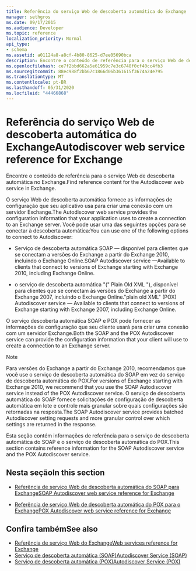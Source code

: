 ```yaml
---
title: Referência do serviço Web de descoberta automática do Exchange
manager: sethgros
ms.date: 09/17/2015
ms.audience: Developer
ms.topic: reference
localization_priority: Normal
api_type:
- schema
ms.assetid: a01124a8-a8cf-4b80-8625-d7ee05690bca
description: Encontre o conteúdo de referência para o serviço Web de descoberta automática no Exchange.
ms.openlocfilehash: ce7f2bbd662a5e61959c7e3c6748f0cf40cc4fb3
ms.sourcegitcommit: 88ec988f2bb67c1866d06b361615f3674a24e795
ms.translationtype: MT
ms.contentlocale: pt-BR
ms.lasthandoff: 05/31/2020
ms.locfileid: "44466868"
---
```

# <a name="autodiscover-web-service-reference-for-exchange"></a><span data-ttu-id="eb490-103">Referência do serviço Web de descoberta automática do Exchange</span><span class="sxs-lookup"><span data-stu-id="eb490-103">Autodiscover web service reference for Exchange</span></span>

<span data-ttu-id="eb490-104">Encontre o conteúdo de referência para o serviço Web de descoberta automática no Exchange.</span><span class="sxs-lookup"><span data-stu-id="eb490-104">Find reference content for the Autodiscover web service in Exchange.</span></span>
  
<span data-ttu-id="eb490-105">O serviço Web de descoberta automática fornece as informações de configuração que seu aplicativo usa para criar uma conexão com um servidor Exchange.</span><span class="sxs-lookup"><span data-stu-id="eb490-105">The Autodiscover web service provides the configuration information that your application uses to create a connection to an Exchange server.</span></span> <span data-ttu-id="eb490-106">Você pode usar uma das seguintes opções para se conectar à descoberta automática:</span><span class="sxs-lookup"><span data-stu-id="eb490-106">You can use one of the following options to connect to Autodiscover:</span></span>
  
- <span data-ttu-id="eb490-107">Serviço de descoberta automática SOAP — disponível para clientes que se conectam a versões do Exchange a partir do Exchange 2010, incluindo o Exchange Online.</span><span class="sxs-lookup"><span data-stu-id="eb490-107">SOAP Autodiscover service —Available to clients that connect to versions of Exchange starting with Exchange 2010, including Exchange Online.</span></span>
    
- <span data-ttu-id="eb490-108">o serviço de descoberta automática "(" Plain Old XML "), disponível para clientes que se conectam às versões do Exchange a partir do Exchange 2007, incluindo o Exchange Online.</span><span class="sxs-lookup"><span data-stu-id="eb490-108">"plain old XML" (POX) Autodiscover service — Available to clients that connect to versions of Exchange starting with Exchange 2007, including Exchange Online.</span></span> 
    
<span data-ttu-id="eb490-109">O serviço descoberta automática SOAP e POX pode fornecer as informações de configuração que seu cliente usará para criar uma conexão com um servidor Exchange.</span><span class="sxs-lookup"><span data-stu-id="eb490-109">Both the SOAP and the POX Autodiscover service can provide the configuration information that your client will use to create a connection to an Exchange server.</span></span>
  
> [!NOTE]
> <span data-ttu-id="eb490-110">Para versões do Exchange a partir do Exchange 2010, recomendamos que você use o serviço de descoberta automática do SOAP em vez do serviço de descoberta automática do POX.</span><span class="sxs-lookup"><span data-stu-id="eb490-110">For versions of Exchange starting with Exchange 2010, we recommend that you use the SOAP Autodiscover service instead of the POX Autodiscover service.</span></span> <span data-ttu-id="eb490-111">O serviço de descoberta automática do SOAP fornece solicitações de configuração de descoberta automática em lote e controle mais granular sobre quais configurações são retornadas na resposta.</span><span class="sxs-lookup"><span data-stu-id="eb490-111">The SOAP Autodiscover service provides batched Autodiscover setting requests and more granular control over which settings are returned in the response.</span></span> 
  
<span data-ttu-id="eb490-112">Esta seção contém informações de referência para o serviço de descoberta automática do SOAP e o serviço de descoberta automática do POX.</span><span class="sxs-lookup"><span data-stu-id="eb490-112">This section contains reference information for the SOAP Autodiscover service and the POX Autodiscover service.</span></span>
  
## <a name="in-this-section"></a><span data-ttu-id="eb490-113">Nesta seção</span><span class="sxs-lookup"><span data-stu-id="eb490-113">In this section</span></span>
<span data-ttu-id="eb490-114"><a name="bk_InThisSection"> </a></span><span class="sxs-lookup"><span data-stu-id="eb490-114"><a name="bk_InThisSection"> </a></span></span>

- [<span data-ttu-id="eb490-115">Referência de serviço Web de descoberta automática do SOAP para Exchange</span><span class="sxs-lookup"><span data-stu-id="eb490-115">SOAP Autodiscover web service reference for Exchange</span></span>](soap-autodiscover-web-service-reference-for-exchange.md)
    
- [<span data-ttu-id="eb490-116">Referência de serviço Web de descoberta automática do POX para o Exchange</span><span class="sxs-lookup"><span data-stu-id="eb490-116">POX Autodiscover web service reference for Exchange</span></span>](pox-autodiscover-web-service-reference-for-exchange.md)
    
## <a name="see-also"></a><span data-ttu-id="eb490-117">Confira também</span><span class="sxs-lookup"><span data-stu-id="eb490-117">See also</span></span>

- [<span data-ttu-id="eb490-118">Referência de serviço Web do Exchange</span><span class="sxs-lookup"><span data-stu-id="eb490-118">Web services reference for Exchange</span></span>](web-services-reference-for-exchange.md)
- [<span data-ttu-id="eb490-119">Serviço de descoberta automática (SOAP)</span><span class="sxs-lookup"><span data-stu-id="eb490-119">Autodiscover Service (SOAP)</span></span>](https://msdn.microsoft.com/library/e24d1a1f-0d20-4bd9-ae4c-9112ecacea78%28Office.15%29.aspx)
- [<span data-ttu-id="eb490-120">Serviço de descoberta automática (POX)</span><span class="sxs-lookup"><span data-stu-id="eb490-120">Autodiscover Service (POX)</span></span>](https://msdn.microsoft.com/library/13c54de3-a91c-4424-8732-99dd8f2162ec%28Office.15%29.aspx)
    

